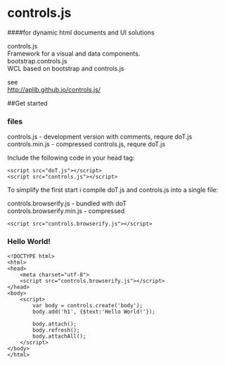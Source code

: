 # controls.js
####for dynamic html documents and UI solutions

controls.js  
Framework for a visual and data components.  
bootstrap.controls.js  
WCL based on bootstrap and controls.js

see  
http://aplib.github.io/controls.js/


##Get started  

### files

controls.js - development version with comments, requre doT.js  
controls.min.js - compressed controls.js, requre doT.js  

Include the following code in your head tag:

    <script src="doT.js"></script>
    <script src="controls.js"></script>

To simplify the first start i compile doT.js and controls.js into a single file:

controls.browserify.js     - bundled with doT  
controls.browserify.min.js - compressed  

    <script src="controls.browserify.js"></script>

### Hello World!

    <!DOCTYPE html>
    <html>
    <head>
        <meta charset="utf-8">
        <script src="controls.browserify.js"></script>
    </head>
    <body>
        <script>
            var body = controls.create('body');
            body.add('h1', {$text:'Hello World!'});

            body.attach();
            body.refresh();
            body.attachAll();
        </script>
    </body>
    </html>